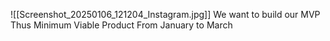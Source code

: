 ![[Screenshot_20250106_121204_Instagram.jpg]]
We want to build our MVP
Thus Minimum Viable Product 
From January to March 
